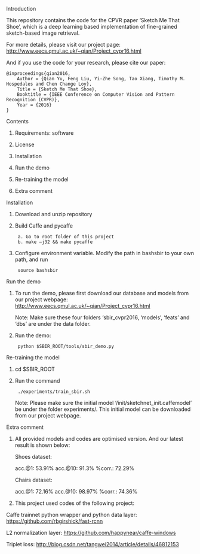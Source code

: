 Introduction

This repository contains the code for the CPVR paper ‘Sketch Me That Shoe’, which is a deep learning based implementation of fine-grained sketch-based image retrieval. 

For more details, please visit our project page:
http://www.eecs.qmul.ac.uk/~qian/Project_cvpr16.html

And if you use the code for your research, please cite our paper:

	@inproceedings{qian2016,
	    Author = {Qian Yu, Feng Liu, Yi-Zhe Song, Tao Xiang, Timothy M. Hospedales and Chen Change Loy},
	    Title = {Sketch Me That Shoe},
	    Booktitle = {IEEE Conference on Computer Vision and Pattern Recognition (CVPR)},
	    Year = {2016}
	}

	
Contents

1. Requirements: software

2. License

3. Installation

4. Run the demo

5. Re-training the model

6. Extra comment

Installation

1. Download and unzip repository

2. Build Caffe and pycaffe

		a. Go to root folder of this project
		b. make –j32 && make pycaffe

3. Configure environment variable. Modify the path in bashsbir to your own path, and run

		source bashsbir
		
Run the demo

1. To run the demo, please first download our database and models from our project webpage:
	http://www.eecs.qmul.ac.uk/~qian/Project_cvpr16.html

	Note: Make sure these four folders ‘sbir_cvpr2016, ‘models’, ‘feats’ and ‘dbs’ are under the data folder.

2. Run the demo:

		python $SBIR_ROOT/tools/sbir_demo.py
		
Re-training the model

1. cd $SBIR_ROOT

2. Run the command

		./experiments/train_sbir.sh	
		
	Note: Please make sure the initial model ‘/init/sketchnet_init.caffemodel’ be under the folder experiments/. This initial model can be downloaded from our project webpage. 
	
Extra comment

1. All provided models and codes are optimised version. And our latest result is shown below:
   
   Shoes dataset: 
		
	acc.@1: 53.91%	acc.@10: 91.3%	%corr.: 72.29%

   Chairs dataset: 
		
	acc.@1: 72.16%	acc.@10: 98.97%	%corr.: 74.36%

2. This project used codes of the following project:

Caffe trainnet python wrapper and python data layer:
https://github.com/rbgirshick/fast-rcnn

L2 normalization layer:
https://github.com/happynear/caffe-windows

Triplet loss:
http://blog.csdn.net/tangwei2014/article/details/46812153

